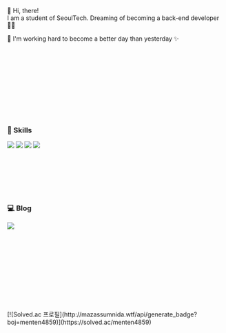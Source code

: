👋 Hi, there!   
I am a student of SeoulTech. Dreaming of becoming a back-end developer 🧑‍💻   

🚀 I'm working hard to become a better day than yesterday ✨ 
</br>
</br>
</br>  
</br>
</br>
</br>  
</br>
</br>
</br>  

### 💪 Skills     
<img src="https://img.shields.io/badge/Python-3776AB?style=for-the-badge&logo=Python&logoColor=white"> <img src="https://img.shields.io/badge/JAVA-DD6620?style=for-the-badge&logo=JAVA&logoColor=white"> <img src="https://img.shields.io/badge/SPRING-6DB33F?style=for-the-badge&logo=SPRING&logoColor=white"> <img src="https://img.shields.io/badge/ANDROID-3DDC84?style=for-the-badge&logo=ANDROID&logoColor=white">
</br>
</br>
</br>  
</br>
</br>
</br>  
   

### 💻 Blog
<a href="https://changha-dev.tistory.com/" target="_blank">
<img src="https://img.shields.io/badge/TISTORY-000000?style=for-the-badge&logo=TISTORY&logoColor=white"></a>             
</br>
</br>
</br>  
</br>
</br>
</br>  
</br>
</br>
</br>  
</br>
</br>
</br>  
[![Solved.ac
프로필](http://mazassumnida.wtf/api/generate_badge?boj=menten4859)](https://solved.ac/menten4859)
